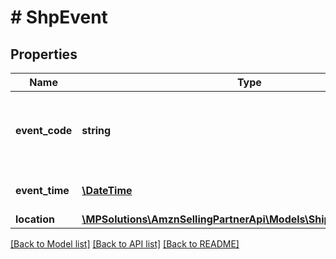 # # ShpEvent

## Properties

Name | Type | Description | Notes
------------ | ------------- | ------------- | -------------
**event_code** | **string** | The event code of a shipment, such as Departed, Received, and ReadyForReceive. |
**event_time** | [**\DateTime**](\DateTime.md) | The date and time of an event for a shipment. |
**location** | [**\MPSolutions\AmznSellingPartnerApi\Models\Shipping\ShpLocation**](ShpLocation.md) |  | [optional]

[[Back to Model list]](../../README.md#models) [[Back to API list]](../../README.md#endpoints) [[Back to README]](../../README.md)
